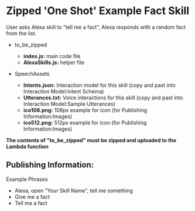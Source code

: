 # Zipped 'One Shot' Example Fact Skill <a id="title">

User asks Alexa skill to "tell me a fact", Alexa responds with a random fact from the list.

* to_be_zipped
    * <b>index.js:</b> main code file
    * <b>AlexaSkills.js:</b> helper file

* SpeechAssets
    * <b>Intents.json:</b> Interaction model for this skill (copy and past into Interaction Model:Intent Schema)
    * <b>Utterances.txt:</b> Voice interactions for this skill (copy and past into Interaction Model:Sample Utterances)
    * <b>ico108.png:</b> 108px example for icon (for Publishing Information:Images)
    * <b>ico512.png:</b> 512px example for icon (for Publishing Information:Images)


<b>The contents of "to_be_zipped" must be zipped and uploaded to the Lambda function</b>


## Publishing Information:
Example Phrases
 * Alexa, open "Your Skill Name", tell me something
 * Give me a fact
 * Tell me a fact

